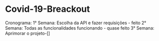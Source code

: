 # Covid-19-Breackout
Cronograma:
1° Semana: Escolha da API e fazer requisições - feito
2° Semana: Todas as funcionalidades funcionando - quase feito
3° Semana: Aprimorar o projeto-[]
